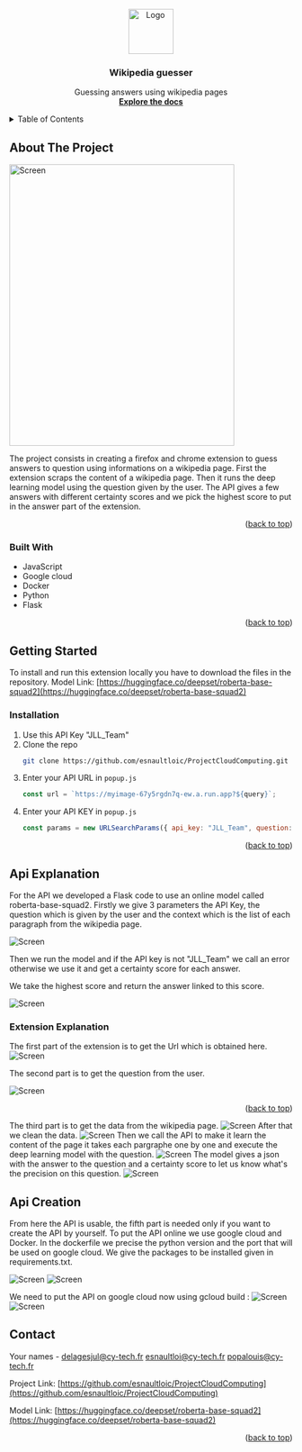 <div id="top"></div>

<!-- PROJECT LOGO -->
<br />
<div align="center">
  <a href="https://github.com/github_username/repo_name">
    <img src="images/logo.png" alt="Logo" width="80" height="80">
  </a>

<h3 align="center">Wikipedia guesser</h3>

  <p align="center">
    Guessing answers using wikipedia pages
    <br />
    <a href="https://github.com/esnaultloic/ProjectCloudComputing"><strong>Explore the docs</strong></a>
    <br />
  </p>
</div>



<!-- TABLE OF CONTENTS -->
<details>
  <summary>Table of Contents</summary>
  <ol>
    <li>
      <a href="#about-the-project">About The Project</a>
      <ul>
        <li><a href="#built-with">Built With</a></li>
      </ul>
    </li>
    <li>
      <a href="#getting-started">Getting Started</a>
      <ul>
        <li><a href="#installation">Installation</a></li>
      </ul>
    </li>
    <li><a href="#api-explanation">API explanation</a></li>
    <li><a href="#extension-explanation">Extension explanation</a></li>
    <li><a href="#api-creation">API Creation</a></li>
    <li><a href="#contact">Contact</a></li>
    
  </ol>
</details>



<!-- ABOUT THE PROJECT -->
## About The Project

<img src="images/SsCloudComputing.png" alt="Screen" width="400" height="500">

The project consists in creating a firefox and chrome extension to guess answers to question using informations on a wikipedia page.
First the extension scraps the content of a wikipedia page.
Then it runs the deep learning model using the question given by the user.
The API gives a few answers with different certainty scores and we pick the highest score to put in the answer part of the extension.
<p align="right">(<a href="#top">back to top</a>)</p>



### Built With

* JavaScript
* Google cloud
* Docker
* Python
* Flask

<p align="right">(<a href="#top">back to top</a>)</p>

<!-- GETTING STARTED -->
## Getting Started

To install and run this extension locally you have to download the files in the repository.
Model Link: [https://huggingface.co/deepset/roberta-base-squad2](https://huggingface.co/deepset/roberta-base-squad2)

### Installation

1. Use this API Key "JLL_Team"
2. Clone the repo
   ```sh
   git clone https://github.com/esnaultloic/ProjectCloudComputing.git
   ```
3. Enter your API URL in `popup.js`
   ```js
   const url = `https://myimage-67y5rgdn7q-ew.a.run.app?${query}`;
   ```
4. Enter your API KEY in `popup.js`
   ```js
   const params = new URLSearchParams({ api_key: "JLL_Team", question: question, context: context });
   ```
<p align="right">(<a href="#top">back to top</a>)</p>

<!-- CODE EXPLANATION -->
## Api Explanation

For the API we developed a Flask code to use an online model called roberta-base-squad2.
Firstly we give 3 parameters the API Key, the question which is given by the user and the context which is the list of each paragraph from the wikipedia page.

<img src="images/SsAPIParameters.png" alt="Screen">

Then we run the model and if the API key is not "JLL_Team" we call an error otherwise we use it and get a certainty score for each answer.

We take the highest score and return the answer linked to this score.

<img src="images/SsAPIAnswer.png" alt="Screen">

### Extension Explanation

The first part of the extension is to get the Url which is obtained here.
<img src="images/SsGetUrl.png" alt="Screen">

The second part is to get the question from the user.

<img src="images/SsQuestion.png" alt="Screen">
<p align="right">(<a href="#top">back to top</a>)</p>
The third part is to get the data from the wikipedia page.
<img src="images/SsGetData.png" alt="Screen">
After that we clean the data.
<img src="images/SsCleanData.png" alt="Screen">
Then we call the API to make it learn the content of the page it takes each pargraphe one by one and execute the deep learning model with the question.
<img src="images/SsCallAPI.png" alt="Screen">
The model gives a json with the answer to the question and a certainty score to let us know what's the precision on this question.
<img src="images/SsGetAnswer.png" alt="Screen">



<!-- API CREATION -->
## Api Creation
From here the API is usable, the fifth part is needed only if you want to create the API by yourself.
To put the API online we use google cloud and Docker. 
In the dockerfile we precise the python version and the port that will be used on google cloud. We give the packages to be installed given in requirements.txt.

<img src="images/SsDocker.png" alt="Screen">

<img src="images/SsRequirements.png" alt="Screen">

We need to put the API on google cloud now using gcloud build :
<img src="images/SsGcloudBuild.png" alt="Screen">
<img src="images/SsGcloudBuilded.png" alt="Screen">
<!-- CONTACT -->
## Contact

Your names - delagesjul@cy-tech.fr esnaultloi@cy-tech.fr popalouis@cy-tech.fr

Project Link: [https://github.com/esnaultloic/ProjectCloudComputing](https://github.com/esnaultloic/ProjectCloudComputing)

Model Link: [https://huggingface.co/deepset/roberta-base-squad2](https://huggingface.co/deepset/roberta-base-squad2)

<p align="right">(<a href="#top">back to top</a>)</p>
